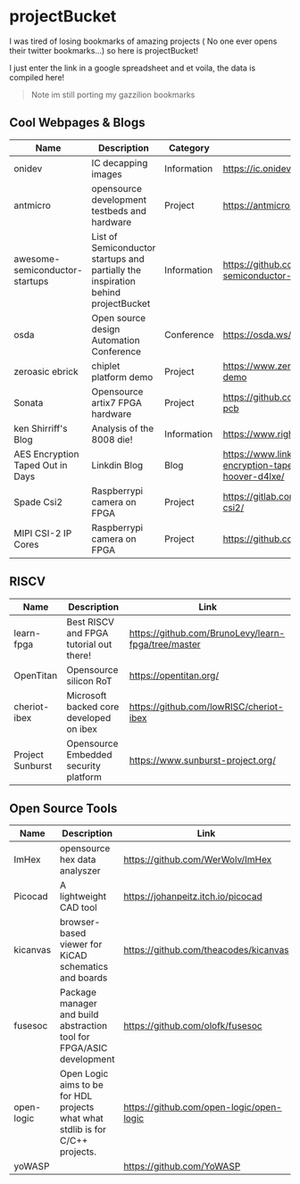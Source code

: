 # projectBucket 
 I was tired of losing bookmarks of amazing projects ( No one ever opens their twitter bookmarks...) so here is projectBucket! 

 I just enter the link in a google spreadsheet and et voila, the data is compiled here! 
 > Note im still porting my gazzilion bookmarks  
 ## Cool Webpages & Blogs

| Name | Description | Category | Link |
| --- | --- | --- | --- |
| onidev | IC decapping images | Information | https://ic.onidev.fr/requests.html |
| antmicro | opensource development testbeds and hardware | Project | https://antmicro.com/ |
| awesome-semiconductor-startups | List of Semiconductor startups and partially the inspiration behind projectBucket | Information | https://github.com/aolofsson/awesome-semiconductor-startups |
| osda | Open source design Automation Conference | Conference  | https://osda.ws/ |
| zeroasic ebrick | chiplet platform demo | Project | https://www.zeroasic.com/blog/ebrick-demo |
| Sonata | Opensource artix7 FPGA hardware | Project | https://github.com/newaetech/sonata-pcb |
| ken Shirriff's Blog | Analysis of the 8008 die! | Information | https://www.righto.com/?m=0 |
| AES Encryption Taped Out in Days | Linkdin Blog | Blog | https://www.linkedin.com/pulse/aes-encryption-taped-out-days-steve-hoover-d4lxe/ |
| Spade Csi2 | Raspberrypi camera on FPGA | Project | https://gitlab.com/TheZoq2/spade-csi2/ |
| MIPI CSI-2 IP Cores | Raspberrypi camera on FPGA | Project | https://github.com/gatecat/CSI2Rx |


## RISCV

| Name | Description | Link |
| --- | --- | --- |
| learn-fpga | Best RISCV and FPGA tutorial out there! | https://github.com/BrunoLevy/learn-fpga/tree/master |
| OpenTitan  | Opensource silicon RoT  | https://opentitan.org/ |
| cheriot-ibex | Microsoft backed core developed on ibex | https://github.com/lowRISC/cheriot-ibex |
| Project Sunburst | Opensource Embedded security platform | https://www.sunburst-project.org/ |


## Open Source Tools

| Name | Description | Link |
| --- | --- | --- |
| ImHex | opensource hex data analyszer | https://github.com/WerWolv/ImHex |
| Picocad | A lightweight CAD tool | https://johanpeitz.itch.io/picocad |
| kicanvas | browser-based viewer for KiCAD schematics and boards | https://github.com/theacodes/kicanvas |
| fusesoc | Package manager and build abstraction tool for FPGA/ASIC development | https://github.com/olofk/fusesoc |
| open-logic | Open Logic aims to be for HDL projects what what stdlib is for C/C++ projects. | https://github.com/open-logic/open-logic |
| yoWASP |  | https://github.com/YoWASP |


